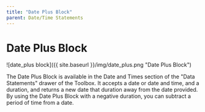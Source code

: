 ```yaml
---
title: "Date Plus Block"
parent: Date/Time Statements
---
```

# Date Plus Block
![date_plus block]({{ site.baseurl }}/img/date_plus.png "Date Plus Block")

The Date Plus Block is available in the Date and Times section of the "Data Statements" drawer of the Toolbox. It accepts a date or date and time, and a duration, and returns a new date that duration away from the date provided. By using the Date Plus Block with a negative duration, you can subtract a period of time from a date.